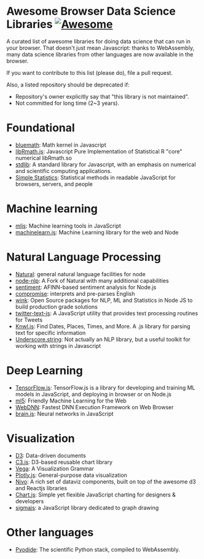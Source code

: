 # Awesome Browser Data Science Libraries [![Awesome](https://cdn.rawgit.com/sindresorhus/awesome/d7305f38d29fed78fa85652e3a63e154dd8e8829/media/badge.svg)](https://github.com/sindresorhus/awesome)

A curated list of awesome libraries for doing data science that can run in your
browser. That doesn't just mean Javascript: thanks to WebAssembly, many data
science libraries from other languages are now available in the browser.

If you want to contribute to this list (please do), file a pull request.

Also, a listed repository should be deprecated if:

* Repository's owner explicitly say that "this library is not maintained".
* Not committed for long time (2~3 years).

# Foundational

- [bluemath](https://github.com/bluemathsoft/bluemath): Math kernel in Javascript
- [libRmath.js](https://github.com/jacobbogers/libRmath.js/): Javascript Pure Implementation of Statistical R "core" numerical libRmath.so
- [stdlib](https://github.com/stdlib-js/stdlib): A standard library for Javascript, with an emphasis on numerical and scientific computing applications.
- [Simple Statistics](https://simplestatistics.org/): Statistical methods in readable JavaScript for browsers, servers, and people

# Machine learning

- [mljs](https://github.com/mljs/ml): Machine learning tools in JavaScript
- [machinelearn.js](https://www.machinelearnjs.com/): Machine Learning library for the web and Node

# Natural Language Processing

- [Natural](https://github.com/NaturalNode/natural): general natural language facilities for node
- [node-nlp](https://github.com/axa-group/nlp.js#readme): A Fork of Natural with many additional capabilities
- [sentiment](https://github.com/thisandagain/sentiment): AFINN-based sentiment analysis for Node.js
- [compromise](http://compromise.cool/): interprets and pre-parses English
- [wink](https://winkjs.org/): Open Source packages for NLP, ML and Statistics in Node JS to build production grade solutions
- [twitter-text-js](https://github.com/twitter/twitter-text/tree/master/js): A JavaScript utility that provides text processing routines for Tweets
- [Knwl.js](https://github.com/benhmoore/Knwl.js): Find Dates, Places, Times, and More. A .js library for parsing text for specific information
- [Underscore.string](http://epeli.github.io/underscore.string/): Not actually an NLP library, but a useful toolkit for working with strings in Javascript

# Deep Learning

- [TensorFlow.js](https://www.tensorflow.org/js): TensorFlow.js is a library for developing and training ML models in JavaScript, and deploying in browser or on Node.js
- [ml5](https://ml5js.org/): Friendly Machine Learning for the Web
- [WebDNN](https://mil-tokyo.github.io/webdnn/): Fastest DNN Execution Framework on Web Browser
- [brain.js](https://brain.js.org/): Neural networks in JavaScript

# Visualization

- [D3](https://d3js.org): Data-driven documents
- [C3.js](https://c3js.org/): D3-based reusable chart library
- [Vega](https://vega.github.io/vega/): A Visualization Grammar
- [Plotly.js](https://plot.ly/javascript/): General-purpose data visualization
- [Nivo](https://nivo.rocks/): A rich set of dataviz components, built on top of the awesome d3 and Reactjs libraries
- [Chart.js](https://www.chartjs.org/): Simple yet flexible JavaScript charting for designers & developers
- [sigmajs](http://sigmajs.org/): a JavaScript library dedicated to graph drawing

# Other languages

- [Pyodide](https://github.com/iodide-project/pyodide): The scientific Python stack, compiled to WebAssembly.

